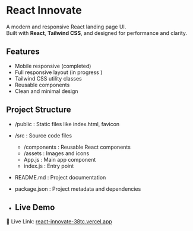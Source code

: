 # React Innovate

A modern and responsive React landing page UI.  
Built with **React**, **Tailwind CSS**, and designed for performance and clarity.

## Features

- Mobile responsive (completed)
- Full responsive layout (in progress )
- Tailwind CSS utility classes
- Reusable components
- Clean and minimal design

## Project Structure

- /public : Static files like index.html, favicon
- /src : Source code files
  - /components : Reusable React components
  - /assets : Images and icons
  - App.js : Main app component
  - index.js : Entry point
- README.md : Project documentation
- package.json : Project metadata and dependencies

- ## Live Demo
 🔗 Live Link: [react-innovate-38tc.vercel.app](https://react-innovate-38tc.vercel.app)


